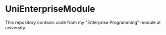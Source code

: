 # UniEnterpriseModule
This repository contains code from my "Enterprise Programming" module at university.
